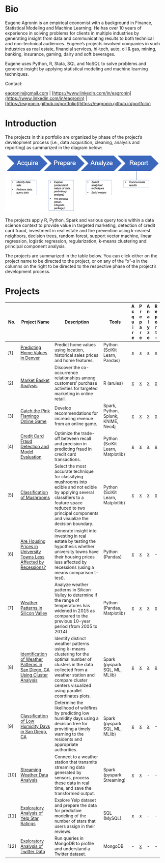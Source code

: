 # Bio

Eugene Agronin is an empirical economist with a background in Finance, Statistical Modeling and Machine Learning.  He has over 10 years of experience in solving problems for clients in multiple industries by generating insight from data and communicating results to both technical and non-technical audiences. Eugene’s projects involved companies in such industries as real estate, financial services, hi-tech, auto, oil & gas, mining, banking, insurance, gaming, dairy and soft beverages.

Eugene uses Python, R, Stata, SQL and NoSQL to solve problems and generate insight by applying statistical modeling and machine learning techniques.

Contact:

[eagronin@gmail.com](eagronin@gmail.com) \| [https://www.linkedin.com/in/eagronin](https://www.linkedin.com/in/eagronin) \| [https://eagronin.github.io/portfolio](https://eagronin.github.io/portfolio) 

# Introduction

The projects in this portfolio are organized by phase of the project’s development process (i.e., data acquisition, cleaning, analysis and reporting) as summarized in the diagram below:

![](https://github.com/eagronin/portfolio/blob/master/project-development-process.png?raw=true)

The projects apply R, Python, Spark and various query tools within a data science context to provide value in targeted marketing, detection of credit card fraud, investment in real estate and fire prevention using k-nearest neighbors, decision trees, random forest, support vector machine, linear regression, logistic regression, regularization, k-means clustering and principal component analysis.

The projects are summarized in the table below. You can click either on the project name to be directed to the project, or on any of the “x”-s in the columns on the right to be directed to the respective phase of the project’s development process.

# Projects

| No. | Project Name | Description | Tools | A c q u i r e | P r e p a r e | A n a l y z e | R e p o r t - |
| --- | ---| --- | --- |:---:|:---:|:---:|:---:|
|[1] | [Predicting Home Values in Denver](https://eagronin.github.io/housing-forecast-acquire/) | Predict home values using location, historical sales prices and home features. | Python (SciKit Learn, Pandas) | [x](https://eagronin.github.io/housing-forecast-acquire/) | [x](https://eagronin.github.io/housing-forecast-prepare/) | [x](https://eagronin.github.io/housing-forecast-analyze/) | [x](https://eagronin.github.io/housing-forecast-report/) |
|[2] | [Market Basket Analysis](https://eagronin.github.io/market-basket-acquire/) | Discover the co-occurrence relationships among customers’ purchase activities for targeted marketing in online retail. | R (arules) | [x](https://eagronin.github.io/market-basket-acquire/) | [x](https://eagronin.github.io/market-basket-prepare/) | [x](https://eagronin.github.io/market-basket-analyze/) | [x](https://eagronin.github.io/market-basket-report/) |
|[3] | [Catch the Pink Flamingo Online Game](https://eagronin.github.io/capstone-acquire/) | Develop recommendations for increasing revenue from an online game. | Spark, Python, Splunk, KNIME, Neo4j | [x](https://eagronin.github.io/capstone-acquire/) | [x](https://eagronin.github.io/capstone-prepare/) | [x](https://eagronin.github.io/capstone-analyze/) | [x](https://eagronin.github.io/capstone-report/) |
|[4] | [Credit Card Fraud Detection and Model Evaluation](https://eagronin.github.io/credit-card-fraud-acquire/) | Optimize the trade-off between recall and precision in predicting fraud in credit card transactions. | Python (SciKit Learn, Matplotlib) | [x](https://eagronin.github.io/credit-card-fraud-acquire/) | [x](https://eagronin.github.io/credit-card-fraud-prepare/) | [x](https://eagronin.github.io/credit-card-fraud-analyze/) | [x](https://eagronin.github.io/credit-card-fraud-report/) |
|[5] | [Classification of Mushrooms](https://eagronin.github.io/mushroom-classification-acquire/) | Select the most accurate technique for classifying mushrooms into edible and not edible by applying several classifiers to a feature space reduced to two principal components and visualize the decision boundary. | Python (SciKit Learn, Matplotlib) | [x](https://eagronin.github.io/mushroom-classification-acquire/) | [x](https://eagronin.github.io/mushroom-classification-prepare/) | [x](https://eagronin.github.io/mushroom-classification-analyze/) | [x](https://eagronin.github.io/mushroom-classification-report/) |
|[6] | [Are Housing Prices in University Towns Less Affected by Recessions?](https://eagronin.github.io/university-towns-acquire/) | Generate insight into investing in real estate by testing the hypothesis whether university towns have their housing prices less affected by recessions (using a means comparison t-test). | Python (Pandas) | [x](https://eagronin.github.io/university-towns-acquire/) | [x](https://eagronin.github.io/university-towns-prepare/) | [x](https://eagronin.github.io/university-towns-analyze/) | - |
|[7] | [Weather Patterns in Silicon Valley](https://eagronin.github.io/sv-weather-acquire/) | Analyze weather patterns in Silicon Valley to determine if the range of temperatures has widened in 2015 as compared to the previous 10-year period (from 2005 to 2014). | Python (Pandas, Matplotlib) | [x](https://eagronin.github.io/sv-weather-acquire/) | [x](https://eagronin.github.io/sv-weather-prepare/) | [x](https://eagronin.github.io/sv-weather-analyze/) | [x](https://eagronin.github.io/sv-weather-report/) |
|[8] | [Identification of Weather Patterns in San Diego, CA Using Cluster Analysis](https://eagronin.github.io/weather-clustering-spark-acquire/) | Identify distinct weather patterns using k-means clustering for the optimal number of clusters in the data collected from a weather station and compare cluster centers visualized using parallel coordinates plots. | Spark (pyspark SQL, ML, MLlib) | [x](https://eagronin.github.io/weather-clustering-spark-acquire/) | [x](https://eagronin.github.io/weather-clustering-spark-prepare/) | [x](https://eagronin.github.io/weather-clustering-spark-analyze/) | [x](https://eagronin.github.io/weather-clustering-spark-report/) |
|[9] | [Classification of Low Humidity Days in San Diego, CA](https://eagronin.github.io/weather-classification-spark-acquire/) | Determine the likelihood of wildfires by predicting low humidity days using a decision tree for providing a timely warning to the residents and appropriate authorities. | Spark (pyspark SQL, ML, MLlib) | [x](https://eagronin.github.io/weather-classification-spark-acquire/) | [x](https://eagronin.github.io/weather-classification-spark-prepare/) | [x](https://eagronin.github.io/weather-classification-spark-analyze/) | - |
|[10] | [Streaming Weather Data Analysis](https://eagronin.github.io/weather-streaming-spark-acquire/) | Connect to a weather station that transmits streaming data generated by sensors, process these data in real time, and save the transformed output. | Spark (pyspark Streaming) | [x](https://eagronin.github.io/weather-streaming-spark-acquire/) | [x](https://eagronin.github.io/weather-streaming-spark-prepare/) | - | - |
|[11] | [Exploratory Analysis of Yelp Star Ratings](https://eagronin.github.io/yelp-acquire/) | Explore Yelp dataset and prepare the data for predictive modeling of the number of stars that users assign in their reviews. | SQL (MySQL) | [x](https://eagronin.github.io/yelp-acquire/) | [x](https://eagronin.github.io/yelp-prepare/) | - | - |
|[12] | [Exploratory Analysis of Twitter Data](https://eagronin.github.io/mongodb-twitter-prepare/) | Run queries in MongoDB to profile and understand a Twitter dataset. | MongoDB | - | [x](https://eagronin.github.io/mongodb-twitter-prepare/) | - | - |
